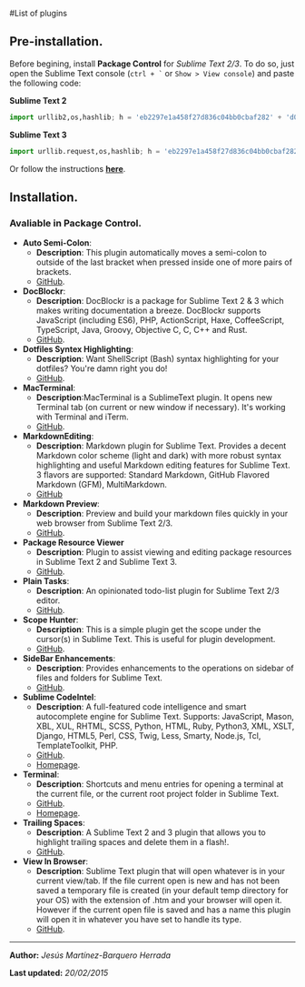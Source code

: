 #List of plugins
## Pre-installation.
Before begining, install **Package Control** for *Sublime Text 2/3*. To do so, just open the Sublime Text console (`` ctrl + ` `` or `Show > View console`) and paste the following code:

**Sublime Text 2**
```python
import urllib2,os,hashlib; h = 'eb2297e1a458f27d836c04bb0cbaf282' + 'd0e7a3098092775ccb37ca9d6b2e4b7d'; pf = 'Package Control.sublime-package'; ipp = sublime.installed_packages_path(); os.makedirs( ipp ) if not os.path.exists(ipp) else None; urllib2.install_opener( urllib2.build_opener( urllib2.ProxyHandler()) ); by = urllib2.urlopen( 'http://packagecontrol.io/' + pf.replace(' ', '%20')).read(); dh = hashlib.sha256(by).hexdigest(); open( os.path.join( ipp, pf), 'wb' ).write(by) if dh == h else None; print('Error validating download (got %s instead of %s), please try manual install' % (dh, h) if dh != h else 'Please restart Sublime Text to finish installation')
```

**Sublime Text 3**
```python
import urllib.request,os,hashlib; h = 'eb2297e1a458f27d836c04bb0cbaf282' + 'd0e7a3098092775ccb37ca9d6b2e4b7d'; pf = 'Package Control.sublime-package'; ipp = sublime.installed_packages_path(); urllib.request.install_opener( urllib.request.build_opener( urllib.request.ProxyHandler()) ); by = urllib.request.urlopen( 'http://packagecontrol.io/' + pf.replace(' ', '%20')).read(); dh = hashlib.sha256(by).hexdigest(); print('Error validating download (got %s instead of %s), please try manual install' % (dh, h)) if dh != h else open(os.path.join( ipp, pf), 'wb' ).write(by)
```
Or follow the instructions **[here](https://packagecontrol.io/installation)**.
## Installation.
### Avaliable in Package Control.
- **Auto Semi-Colon**:
    + **Description**: This plugin automatically moves a semi-colon to outside of the last bracket when pressed inside one of more pairs of brackets.
    + [GitHub](https://github.com/vivait/SublimeAutoSemiColon).
- **DocBlockr**:
    + **Description**: DocBlockr is a package for Sublime Text 2 & 3 which makes writing documentation a breeze. DocBlockr supports JavaScript (including ES6), PHP, ActionScript, Haxe, CoffeeScript, TypeScript, Java, Groovy, Objective C, C, C++ and Rust.
    + [GitHub](https://github.com/spadgos/sublime-jsdocs).
- **Dotfiles Syntex Highlighting**:
    + **Description**: Want ShellScript (Bash) syntax highlighting for your dotfiles? You're damn right you do!
    + [GitHub](https://github.com/mattbanks/dotfiles-syntax-highlighting-st2).
- **MacTerminal**:
    + **Description**:MacTerminal is a SublimeText plugin. It opens new Terminal tab (on current or new window if necessary). It's working with Terminal and iTerm.
    +  [GitHub](https://github.com/afterdesign/MacTerminal).
- **MarkdownEditing**:
    + **Description**: Markdown plugin for Sublime Text. Provides a decent Markdown color scheme (light and dark) with more robust syntax highlighting and useful Markdown editing features for Sublime Text. 3 flavors are supported: Standard Markdown, GitHub Flavored Markdown (GFM), MultiMarkdown.
    + [GitHub](https://github.com/SublimeText-Markdown/MarkdownEditing)
- **Markdown Preview**:
    + **Description**: Preview and build your markdown files quickly in your web browser from Sublime Text 2/3.
    + [GitHub](https://github.com/revolunet/sublimetext-markdown-preview).
- **Package Resource Viewer**
    + **Description**: Plugin to assist viewing and editing package resources in Sublime Text 2 and Sublime Text 3.
    + [GitHub](https://github.com/skuroda/PackageResourceViewer).
- **Plain Tasks**:
    + **Description**: An opinionated todo-list plugin for Sublime Text 2/3 editor.
    + [GitHub](https://github.com/aziz/PlainTasks).
-   **Scope Hunter**:
    +   **Description**: This is a simple plugin get the scope under the cursor(s) in Sublime Text. This is useful for plugin development.
    +   [GitHub](https://github.com/facelessuser/ScopeHunter).
- **SideBar Enhancements**:
    + **Description**: Provides enhancements to the operations on sidebar of files and folders for Sublime Text.
    + [GitHub](https://github.com/titoBouzout/SideBarEnhancements).
- **Sublime CodeIntel**:
    + **Description**: A full-featured code intelligence and smart autocomplete engine for Sublime Text. Supports: JavaScript, Mason, XBL, XUL, RHTML, SCSS, Python, HTML, Ruby, Python3, XML, XSLT, Django, HTML5, Perl, CSS, Twig, Less, Smarty, Node.js, Tcl, TemplateToolkit, PHP.
    + [GitHub](https://github.com/SublimeCodeIntel/SublimeCodeIntel).
    + [Homepage](http://sublimecodeintel.github.io/SublimeCodeIntel/).
- **Terminal**:
    + **Description**: Shortcuts and menu entries for opening a terminal at the current file, or the current root project folder in Sublime Text.
    + [GitHub](https://github.com/wbond/sublime_terminal).
    + [Homepage](http://wbond.net/sublime_packages/terminal).
- **Trailing Spaces**:
    + **Description**: A Sublime Text 2 and 3 plugin that allows you to highlight trailing spaces and delete them in a flash!.
    + [GitHub](https://github.com/SublimeText/TrailingSpaces).
- **View In Browser**:
    + **Description**: Sublime Text plugin that will open whatever is in your current view/tab. If the file current open is new and has not been saved a temporary file is created (in your default temp directory for your OS) with the extension of .htm and your browser will open it. However if the current open file is saved and has a name this plugin will open it in whatever you have set to handle its type.
    + [GitHub](https://github.com/adampresley/sublime-view-in-browser).

---
**Author:** *Jesús Martínez-Barquero Herrada*

**Last updated:** _20/02/2015_